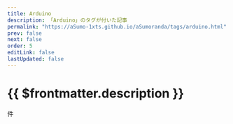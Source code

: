 ```yaml
---
title: Arduino
description: 「Arduino」のタグが付いた記事
permalink: "https://aSumo-1xts.github.io/aSumoranda/tags/arduino.html"
prev: false
next: false
order: 5
editLink: false
lastUpdated: false
---
```


<script lang="ts" setup>
    import TaggedPostList   from "../.vitepress/components/TaggedPostList.vue"
    import PostCounter      from "../.vitepress/components/PostCounter.vue"
</script>

# {{ $frontmatter.description }}

<span class="text-base"><PostCounter tag="arduino" /></span>件

<TaggedPostList tag="arduino" />